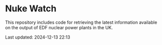# Nuke Watch

This repository includes code for retrieving the latest information available on the output of EDF nuclear power plants in the UK.

Last updated: 2024-12-13 22:13
